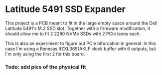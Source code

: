# Latitude 5491 SSD Expander
This project is a PCB meant to fit in the large empty space around the Dell Latitude 5491's M.2 SSD slot. Together with a firmware modification, it should allow me to fit 2 2280 NVMe SSDs with 2 PCIe lanes each.

This is also an experiment to figure out PCIe bifurcation in general. In this case I'm using a Renesas 9ZXL0651AKLF clock buffer with 6 outputs, but I'm only using the first 2 for this board.

### Todo: add pics of the physical fit